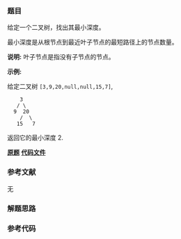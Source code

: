 ### 题目
给定一个二叉树，找出其最小深度。

最小深度是从根节点到最近叶子节点的最短路径上的节点数量。

**说明:**  叶子节点是指没有子节点的节点。

**示例:**

给定二叉树 `[3,9,20,null,null,15,7]`,

    
    
        3
       / \
      9  20
        /  \
       15   7

返回它的最小深度  2.

 **[原题](https://leetcode-cn.com/problems/minimum-depth-of-binary-tree/)**    **[代码文件]()**


### 参考文献
无

### 解题思路




### 参考代码

```go


```




